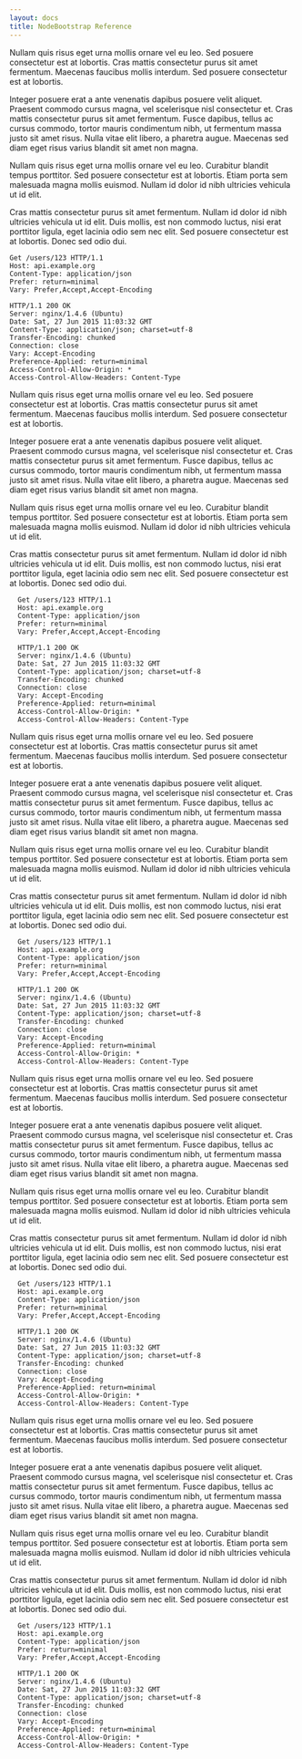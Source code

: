 ```yaml
---
layout: docs
title: NodeBootstrap Reference
---
```


<div class="row">
  <div class="col-md-6 narrative" markdown="1">
  Nullam quis risus eget urna mollis ornare vel eu leo. Sed posuere consectetur est at lobortis. Cras mattis consectetur purus sit amet fermentum. Maecenas faucibus mollis interdum. Sed posuere consectetur est at lobortis.

  Integer posuere erat a ante venenatis dapibus posuere velit aliquet. Praesent commodo cursus magna, vel scelerisque nisl consectetur et. Cras mattis consectetur purus sit amet fermentum. Fusce dapibus, tellus ac cursus commodo, tortor mauris condimentum nibh, ut fermentum massa justo sit amet risus. Nulla vitae elit libero, a pharetra augue. Maecenas sed diam eget risus varius blandit sit amet non magna.

  Nullam quis risus eget urna mollis ornare vel eu leo. Curabitur blandit tempus porttitor. Sed posuere consectetur est at lobortis. Etiam porta sem malesuada magna mollis euismod. Nullam id dolor id nibh ultricies vehicula ut id elit.

  Cras mattis consectetur purus sit amet fermentum. Nullam id dolor id nibh ultricies vehicula ut id elit. Duis mollis, est non commodo luctus, nisi erat porttitor ligula, eget lacinia odio sem nec elit. Sed posuere consectetur est at lobortis. Donec sed odio dui.
  </div>

  <div class="col-md-6 code" markdown="1">


~~~~~~~~
Get /users/123 HTTP/1.1
Host: api.example.org
Content-Type: application/json  
Prefer: return=minimal
Vary: Prefer,Accept,Accept-Encoding

HTTP/1.1 200 OK
Server: nginx/1.4.6 (Ubuntu)
Date: Sat, 27 Jun 2015 11:03:32 GMT
Content-Type: application/json; charset=utf-8
Transfer-Encoding: chunked
Connection: close
Vary: Accept-Encoding
Preference-Applied: return=minimal
Access-Control-Allow-Origin: *
Access-Control-Allow-Headers: Content-Type
~~~~~~~~
      
  </div>
</div> <!-- //.row -->



<div class="row">
  <div class="col-md-6 narrative" markdown="1">
  Nullam quis risus eget urna mollis ornare vel eu leo. Sed posuere consectetur est at lobortis. Cras mattis consectetur purus sit amet fermentum. Maecenas faucibus mollis interdum. Sed posuere consectetur est at lobortis.
  
  Integer posuere erat a ante venenatis dapibus posuere velit aliquet. Praesent commodo cursus magna, vel scelerisque nisl consectetur et. Cras mattis consectetur purus sit amet fermentum. Fusce dapibus, tellus ac cursus commodo, tortor mauris condimentum nibh, ut fermentum massa justo sit amet risus. Nulla vitae elit libero, a pharetra augue. Maecenas sed diam eget risus varius blandit sit amet non magna.
  
  Nullam quis risus eget urna mollis ornare vel eu leo. Curabitur blandit tempus porttitor. Sed posuere consectetur est at lobortis. Etiam porta sem malesuada magna mollis euismod. Nullam id dolor id nibh ultricies vehicula ut id elit.
  
  Cras mattis consectetur purus sit amet fermentum. Nullam id dolor id nibh ultricies vehicula ut id elit. Duis mollis, est non commodo luctus, nisi erat porttitor ligula, eget lacinia odio sem nec elit. Sed posuere consectetur est at lobortis. Donec sed odio dui.
  </div>
  
  <div class="col-md-6 code" markdown="1">
  
      Get /users/123 HTTP/1.1
      Host: api.example.org
      Content-Type: application/json  
      Prefer: return=minimal
      Vary: Prefer,Accept,Accept-Encoding
      
      HTTP/1.1 200 OK
      Server: nginx/1.4.6 (Ubuntu)
      Date: Sat, 27 Jun 2015 11:03:32 GMT
      Content-Type: application/json; charset=utf-8
      Transfer-Encoding: chunked
      Connection: close
      Vary: Accept-Encoding
      Preference-Applied: return=minimal
      Access-Control-Allow-Origin: *
      Access-Control-Allow-Headers: Content-Type
  </div>
</div> <!-- //.row -->

<div class="row">
  <div class="col-md-6 narrative" markdown="1">
  Nullam quis risus eget urna mollis ornare vel eu leo. Sed posuere consectetur est at lobortis. Cras mattis consectetur purus sit amet fermentum. Maecenas faucibus mollis interdum. Sed posuere consectetur est at lobortis.

  Integer posuere erat a ante venenatis dapibus posuere velit aliquet. Praesent commodo cursus magna, vel scelerisque nisl consectetur et. Cras mattis consectetur purus sit amet fermentum. Fusce dapibus, tellus ac cursus commodo, tortor mauris condimentum nibh, ut fermentum massa justo sit amet risus. Nulla vitae elit libero, a pharetra augue. Maecenas sed diam eget risus varius blandit sit amet non magna.

  Nullam quis risus eget urna mollis ornare vel eu leo. Curabitur blandit tempus porttitor. Sed posuere consectetur est at lobortis. Etiam porta sem malesuada magna mollis euismod. Nullam id dolor id nibh ultricies vehicula ut id elit.

  Cras mattis consectetur purus sit amet fermentum. Nullam id dolor id nibh ultricies vehicula ut id elit. Duis mollis, est non commodo luctus, nisi erat porttitor ligula, eget lacinia odio sem nec elit. Sed posuere consectetur est at lobortis. Donec sed odio dui.
  </div>

  <div class="col-md-6 code" markdown="1">

      Get /users/123 HTTP/1.1
      Host: api.example.org
      Content-Type: application/json  
      Prefer: return=minimal
      Vary: Prefer,Accept,Accept-Encoding

      HTTP/1.1 200 OK
      Server: nginx/1.4.6 (Ubuntu)
      Date: Sat, 27 Jun 2015 11:03:32 GMT
      Content-Type: application/json; charset=utf-8
      Transfer-Encoding: chunked
      Connection: close
      Vary: Accept-Encoding
      Preference-Applied: return=minimal
      Access-Control-Allow-Origin: *
      Access-Control-Allow-Headers: Content-Type
  </div>
</div> <!-- //.row -->


<div class="row">
  <div class="col-md-6 narrative" markdown="1">
  Nullam quis risus eget urna mollis ornare vel eu leo. Sed posuere consectetur est at lobortis. Cras mattis consectetur purus sit amet fermentum. Maecenas faucibus mollis interdum. Sed posuere consectetur est at lobortis.

  Integer posuere erat a ante venenatis dapibus posuere velit aliquet. Praesent commodo cursus magna, vel scelerisque nisl consectetur et. Cras mattis consectetur purus sit amet fermentum. Fusce dapibus, tellus ac cursus commodo, tortor mauris condimentum nibh, ut fermentum massa justo sit amet risus. Nulla vitae elit libero, a pharetra augue. Maecenas sed diam eget risus varius blandit sit amet non magna.

  Nullam quis risus eget urna mollis ornare vel eu leo. Curabitur blandit tempus porttitor. Sed posuere consectetur est at lobortis. Etiam porta sem malesuada magna mollis euismod. Nullam id dolor id nibh ultricies vehicula ut id elit.

  Cras mattis consectetur purus sit amet fermentum. Nullam id dolor id nibh ultricies vehicula ut id elit. Duis mollis, est non commodo luctus, nisi erat porttitor ligula, eget lacinia odio sem nec elit. Sed posuere consectetur est at lobortis. Donec sed odio dui.
  </div>

  <div class="col-md-6 code" markdown="1">

      Get /users/123 HTTP/1.1
      Host: api.example.org
      Content-Type: application/json  
      Prefer: return=minimal
      Vary: Prefer,Accept,Accept-Encoding

      HTTP/1.1 200 OK
      Server: nginx/1.4.6 (Ubuntu)
      Date: Sat, 27 Jun 2015 11:03:32 GMT
      Content-Type: application/json; charset=utf-8
      Transfer-Encoding: chunked
      Connection: close
      Vary: Accept-Encoding
      Preference-Applied: return=minimal
      Access-Control-Allow-Origin: *
      Access-Control-Allow-Headers: Content-Type
  </div>
</div> <!-- //.row -->


<div class="row">
  <div class="col-md-6 narrative" markdown="1">
  Nullam quis risus eget urna mollis ornare vel eu leo. Sed posuere consectetur est at lobortis. Cras mattis consectetur purus sit amet fermentum. Maecenas faucibus mollis interdum. Sed posuere consectetur est at lobortis.

  Integer posuere erat a ante venenatis dapibus posuere velit aliquet. Praesent commodo cursus magna, vel scelerisque nisl consectetur et. Cras mattis consectetur purus sit amet fermentum. Fusce dapibus, tellus ac cursus commodo, tortor mauris condimentum nibh, ut fermentum massa justo sit amet risus. Nulla vitae elit libero, a pharetra augue. Maecenas sed diam eget risus varius blandit sit amet non magna.

  Nullam quis risus eget urna mollis ornare vel eu leo. Curabitur blandit tempus porttitor. Sed posuere consectetur est at lobortis. Etiam porta sem malesuada magna mollis euismod. Nullam id dolor id nibh ultricies vehicula ut id elit.

  Cras mattis consectetur purus sit amet fermentum. Nullam id dolor id nibh ultricies vehicula ut id elit. Duis mollis, est non commodo luctus, nisi erat porttitor ligula, eget lacinia odio sem nec elit. Sed posuere consectetur est at lobortis. Donec sed odio dui.
  </div>

  <div class="col-md-6 code" markdown="1">

      Get /users/123 HTTP/1.1
      Host: api.example.org
      Content-Type: application/json  
      Prefer: return=minimal
      Vary: Prefer,Accept,Accept-Encoding

      HTTP/1.1 200 OK
      Server: nginx/1.4.6 (Ubuntu)
      Date: Sat, 27 Jun 2015 11:03:32 GMT
      Content-Type: application/json; charset=utf-8
      Transfer-Encoding: chunked
      Connection: close
      Vary: Accept-Encoding
      Preference-Applied: return=minimal
      Access-Control-Allow-Origin: *
      Access-Control-Allow-Headers: Content-Type
  </div>
</div> <!-- //.row -->